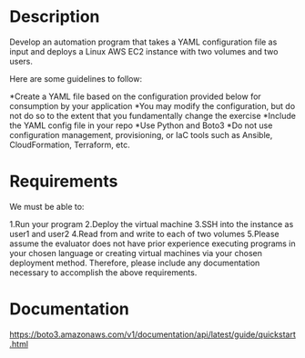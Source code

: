 # Description
Develop an automation program that takes a YAML configuration file as input and deploys a Linux AWS EC2 instance with two volumes and two users.

Here are some guidelines to follow:

*Create a YAML file based on the configuration provided below for consumption by your application
*You may modify the configuration, but do not do so to the extent that you fundamentally change the exercise
*Include the YAML config file in your repo
*Use Python and Boto3
*Do not use configuration management, provisioning, or IaC tools such as Ansible, CloudFormation, Terraform, etc.

# Requirements
We must be able to:

1.Run your program
2.Deploy the virtual machine
3.SSH into the instance as user1 and user2
4.Read from and write to each of two volumes
5.Please assume the evaluator does not have prior experience executing programs in your chosen language or creating virtual machines via your chosen deployment method. Therefore, please include any documentation necessary to accomplish the above requirements.

# Documentation

https://boto3.amazonaws.com/v1/documentation/api/latest/guide/quickstart.html
